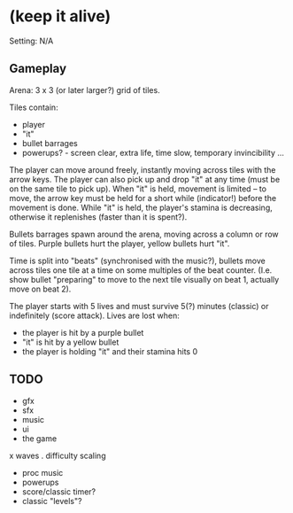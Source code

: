 # (keep it alive)

Setting: N/A

## Gameplay

Arena: 3 x 3 (or later larger?) grid of tiles.

Tiles contain:
 - player
 - "it"
 - bullet barrages
 - powerups? - screen clear, extra life, time slow, temporary invincibility ...

The player can move around freely, instantly moving across tiles with the arrow keys. The player can also pick up and drop "it" at any time (must be on the same tile to pick up). When "it" is held, movement is limited – to move, the arrow key must be held for a short while (indicator!) before the movement is done. While "it" is held, the player's stamina is decreasing, otherwise it replenishes (faster than it is spent?).

Bullets barrages spawn around the arena, moving across a column or row of tiles. Purple bullets hurt the player, yellow bullets hurt "it".

Time is split into "beats" (synchronised with the music?), bullets move across tiles one tile at a time on some multiples of the beat counter. (I.e. show bullet "preparing" to move to the next tile visually on beat 1, actually move on beat 2).

The player starts with 5 lives and must survive 5(?) minutes (classic) or indefinitely (score attack). Lives are lost when:
 - the player is hit by a purple bullet
 - "it" is hit by a yellow bullet
 - the player is holding "it" and their stamina hits 0

## TODO

 - gfx
 - sfx
 - music
 - ui
 - the game

 x waves
 . difficulty scaling
 - proc music
 - powerups
 - score/classic timer?
 - classic "levels"?
